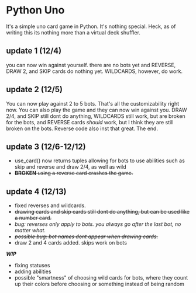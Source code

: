 # Python Uno
It's a simple uno card game in Python. It's nothing special. Heck, as of writing this its nothing more than a virtual deck shuffler.

## update 1 (12/4)
you can now win against yourself. there are no bots yet and REVERSE, DRAW 2, and SKIP cards do nothing yet. WILDCARDS, however, do work.

## update 2 (12/5)
You can now play against 2 to 5 bots. That's all the customizability right now. You can also play the game and they can now win against you. DRAW 2/4, and SKIP still dont do anything, WILDCARDS still work, but are broken for the bots, and REVERSE cards *should* work, but I think they are still broken on the bots. Reverse code also inst that great. The end.

## update 3 (12/6-12/12)


* use_card() now returns tuples allowing for bots to use abilities such as skip and reverse and draw 2/4, as well as wild
* ~~**BROKEN** using a reverse card crashes the game.~~


## update 4 (12/13)
* fixed reverses and wildcards.
* ~~drawing cards and skip cards still dont do anything, but can be used like a number card.~~
* *bug: reverses only apply to bots. you always go after the last bot, no matter what.*
* ~~*possible bug: bot names dont appear when drawing cards.*~~
* draw 2 and 4 cards added. skips work on bots

*__WIP__*
* fixing statuses
* adding abilities
* possible "smartness" of choosing wild cards for bots, where they count up their colors before choosing or something instead of being random
